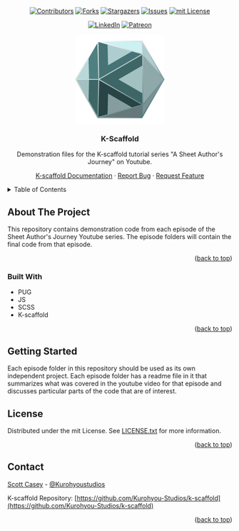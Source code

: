 <div id="top"></div>
<span align="center">

[![Contributors][contributors-shield]][contributors-url] [![Forks][forks-shield]][forks-url] [![Stargazers][stars-shield]][stars-url] [![Issues][issues-shield]][issues-url] [![mit License][license-shield]][license-url]

</span>
<span align="center">

[![LinkedIn][linkedin-shield]][linkedin-url] [![Patreon][patreon-shield]][patreon-url]

</span>
<div align=center>
<img src='https://raw.githubusercontent.com/Kurohyou-Studios/k-scaffold/main/K-200.png' align="center">
</div>
<div align="center">
<h3 align="center">K-Scaffold</h3>
<p align="center">

Demonstration files for the K-scaffold tutorial series "A Sheet Author's Journey" on Youtube.


<a href="https://kurohyou-studios.github.io/k-scaffold/">K-scaffold Documentation</a> · <a href="https://github.com/Kurohyou-Studios/k-scaffold/issues">Report Bug</a> · <a href="https://github.com/Kurohyou-Studios/k-scaffold/issues">Request Feature</a>
</p>
</div>
<!-- TABLE OF CONTENTS -->
<details>
<summary>Table of Contents</summary>
<ol>
<li>
<a href="#about-the-project">About The Project</a>
<ul>
<li><a href="#built-with">Built With</a></li>
</ul>
</li>
<li>
<a href="#getting-started">Getting Started</a>
</li>
<li><a href="#license">License</a></li>
<li><a href="#contact">Contact</a></li>
</ol>
</details>
<!-- ABOUT THE PROJECT -->

## About The Project

This repository contains demonstration code from each episode of the Sheet Author's Journey Youtube series. The episode folders will contain the final code from that episode.
<p align="right">(<a href="#top">back to top</a>)</p>

### Built With
- PUG
- JS
- SCSS
- K-scaffold
<p align="right">(<a href="#top">back to top</a>)</p>
<!-- GETTING STARTED -->

## Getting Started
Each episode folder in this repository should be used as its own independent project. Each episode folder has a readme file in it that summarizes what was covered in the youtube video for that episode and discusses particular parts of the code that are of interest.

## License
Distributed under the mit License. See [LICENSE.txt](https://github.com/Kurohyou-Studios/k-scaffold/LICENSE.txt) for more information.
<p align="right">(<a href="#top">back to top</a>)</p>
<!-- CONTACT -->

## Contact

[Scott Casey](https://kurohyou.github.io/) - [@Kurohyoustudios](https://twitter.com/Kurohyoustudios)

K-scaffold Repository: [https://github.com/Kurohyou-Studios/k-scaffold](https://github.com/Kurohyou-Studios/k-scaffold)
<p align="right">(<a href="#top">back to top</a>)</p>
<!-- ACKNOWLEDGMENTS -->

<!-- MARKDOWN LINKS & IMAGES -->
<!-- https://www.markdownguide.org/basic-syntax/#reference-style-links -->

[contributors-shield]: https://img.shields.io/github/contributors/Kurohyou-Studios/sheet-author-journey.svg?style=flat
[contributors-url]: https://github.com/Kurohyou-Studios/sheet-author-journey/graphs/contributors
[forks-shield]: https://img.shields.io/github/forks/Kurohyou-Studios/sheet-author-journey.svg?style=flat
[forks-url]: https://github.com/Kurohyou-Studios/sheet-author-journey/network/members
[stars-shield]: https://img.shields.io/github/stars/Kurohyou-Studios/sheet-author-journey.svg?style=flat
[stars-url]: https://github.com/Kurohyou-Studios/sheet-author-journey/stargazers
[issues-shield]: https://img.shields.io/github/issues/Kurohyou-Studios/sheet-author-journey.svg?style=flat
[issues-url]: https://github.com/Kurohyou-Studios/sheet-author-journey/issues
[license-shield]: https://img.shields.io/github/license/Kurohyou-Studios/sheet-author-journey.svg?style=flat
[license-url]: https://github.com/Kurohyou-Studios/sheet-author-journey/blob/master/LICENSE.txt
[linkedin-shield]: https://img.shields.io/badge/-LinkedIn-black.svg?style=flat&logo=linkedin&colorB=555
[linkedin-url]: https://linkedin.com/in/scott-casey-20210398
[patreon-shield]: https://img.shields.io/endpoint.svg?url=https%3A%2F%2Fshieldsio-patreon.vercel.app%2Fapi%3Fusername%3Dkurohyoustudios%26type%3Dpatrons&style=flat
[patreon-url]: https://patreon.com/Kurohyoustudios
[product-screenshot]: assets/images/screenshot.png
